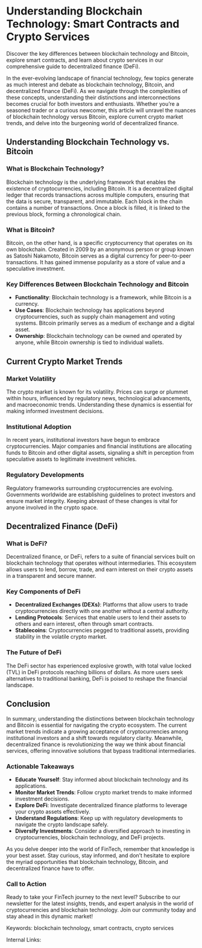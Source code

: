 # Understanding Blockchain Technology: Smart Contracts and Crypto Services

Discover the key differences between blockchain technology and Bitcoin, explore smart contracts, and learn about crypto services in our comprehensive guide to decentralized finance (DeFi).

In the ever-evolving landscape of financial technology, few topics generate as much interest and debate as blockchain technology, Bitcoin, and decentralized finance (DeFi). As we navigate through the complexities of these concepts, understanding their distinctions and interconnections becomes crucial for both investors and enthusiasts. Whether you’re a seasoned trader or a curious newcomer, this article will unravel the nuances of blockchain technology versus Bitcoin, explore current crypto market trends, and delve into the burgeoning world of decentralized finance.

## Understanding Blockchain Technology vs. Bitcoin

### What is Blockchain Technology?

Blockchain technology is the underlying framework that enables the existence of cryptocurrencies, including Bitcoin. It is a decentralized digital ledger that records transactions across multiple computers, ensuring that the data is secure, transparent, and immutable. Each block in the chain contains a number of transactions. Once a block is filled, it is linked to the previous block, forming a chronological chain.

### What is Bitcoin?

Bitcoin, on the other hand, is a specific cryptocurrency that operates on its own blockchain. Created in 2009 by an anonymous person or group known as Satoshi Nakamoto, Bitcoin serves as a digital currency for peer-to-peer transactions. It has gained immense popularity as a store of value and a speculative investment.

### Key Differences Between Blockchain Technology and Bitcoin

- **Functionality**: Blockchain technology is a framework, while Bitcoin is a currency.
- **Use Cases**: Blockchain technology has applications beyond cryptocurrencies, such as supply chain management and voting systems. Bitcoin primarily serves as a medium of exchange and a digital asset.
- **Ownership**: Blockchain technology can be owned and operated by anyone, while Bitcoin ownership is tied to individual wallets.

## Current Crypto Market Trends

### Market Volatility

The crypto market is known for its volatility. Prices can surge or plummet within hours, influenced by regulatory news, technological advancements, and macroeconomic trends. Understanding these dynamics is essential for making informed investment decisions.

### Institutional Adoption

In recent years, institutional investors have begun to embrace cryptocurrencies. Major companies and financial institutions are allocating funds to Bitcoin and other digital assets, signaling a shift in perception from speculative assets to legitimate investment vehicles.

### Regulatory Developments

Regulatory frameworks surrounding cryptocurrencies are evolving. Governments worldwide are establishing guidelines to protect investors and ensure market integrity. Keeping abreast of these changes is vital for anyone involved in the crypto space.

## Decentralized Finance (DeFi)

### What is DeFi?

Decentralized finance, or DeFi, refers to a suite of financial services built on blockchain technology that operates without intermediaries. This ecosystem allows users to lend, borrow, trade, and earn interest on their crypto assets in a transparent and secure manner.

### Key Components of DeFi

- **Decentralized Exchanges (DEXs)**: Platforms that allow users to trade cryptocurrencies directly with one another without a central authority.
- **Lending Protocols**: Services that enable users to lend their assets to others and earn interest, often through smart contracts.
- **Stablecoins**: Cryptocurrencies pegged to traditional assets, providing stability in the volatile crypto market.

### The Future of DeFi

The DeFi sector has experienced explosive growth, with total value locked (TVL) in DeFi protocols reaching billions of dollars. As more users seek alternatives to traditional banking, DeFi is poised to reshape the financial landscape.

## Conclusion

In summary, understanding the distinctions between blockchain technology and Bitcoin is essential for navigating the crypto ecosystem. The current market trends indicate a growing acceptance of cryptocurrencies among institutional investors and a shift towards regulatory clarity. Meanwhile, decentralized finance is revolutionizing the way we think about financial services, offering innovative solutions that bypass traditional intermediaries.

### Actionable Takeaways

- **Educate Yourself**: Stay informed about blockchain technology and its applications.
- **Monitor Market Trends**: Follow crypto market trends to make informed investment decisions.
- **Explore DeFi**: Investigate decentralized finance platforms to leverage your crypto assets effectively.
- **Understand Regulations**: Keep up with regulatory developments to navigate the crypto landscape safely.
- **Diversify Investments**: Consider a diversified approach to investing in cryptocurrencies, blockchain technology, and DeFi projects.

As you delve deeper into the world of FinTech, remember that knowledge is your best asset. Stay curious, stay informed, and don’t hesitate to explore the myriad opportunities that blockchain technology, Bitcoin, and decentralized finance have to offer.

### Call to Action

Ready to take your FinTech journey to the next level? Subscribe to our newsletter for the latest insights, trends, and expert analysis in the world of cryptocurrencies and blockchain technology. Join our community today and stay ahead in this dynamic market!

Keywords: blockchain technology, smart contracts, crypto services

Internal Links: 